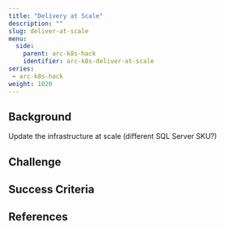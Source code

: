 ```yaml
---
title: "Delivery at Scale"
description: ""
slug: deliver-at-scale
menu:
  side:
    parent: arc-k8s-hack
    identifier: arc-k8s-deliver-at-scale
series:
 - arc-k8s-hack
weight: 1020
---
```


## Background

Update the infrastructure at scale (different SQL Server SKU?)

## Challenge


## Success Criteria


## References

